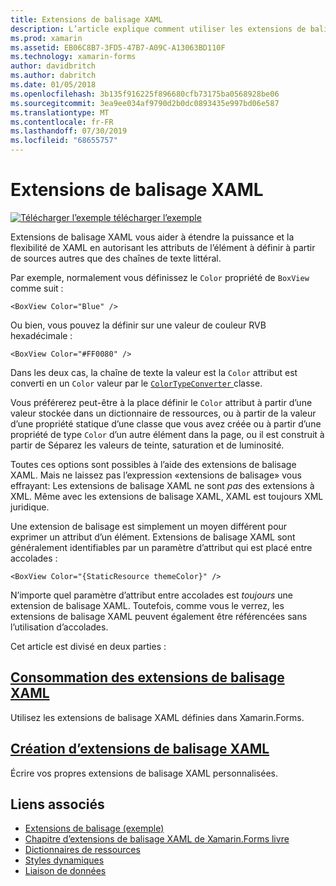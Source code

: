 ```yaml
---
title: Extensions de balisage XAML
description: L’article explique comment utiliser les extensions de balisage XAML de Xamarin.Forms pour étendre la puissance et la flexibilité de XAML en autorisant les attributs de l’élément à définir à partir de sources autres que des chaînes de texte littéral.
ms.prod: xamarin
ms.assetid: EB06C8B7-3FD5-47B7-A09C-A13063BD110F
ms.technology: xamarin-forms
author: davidbritch
ms.author: dabritch
ms.date: 01/05/2018
ms.openlocfilehash: 3b135f916225f896680cfb73175ba0568928be06
ms.sourcegitcommit: 3ea9ee034af9790d2b0dc0893435e997bd06e587
ms.translationtype: MT
ms.contentlocale: fr-FR
ms.lasthandoff: 07/30/2019
ms.locfileid: "68655757"
---
```

# <a name="xaml-markup-extensions"></a>Extensions de balisage XAML

[![Télécharger l’exemple](~/media/shared/download.png) télécharger l’exemple](https://docs.microsoft.com/samples/xamarin/xamarin-forms-samples/xaml-markupextensions)

Extensions de balisage XAML vous aider à étendre la puissance et la flexibilité de XAML en autorisant les attributs de l’élément à définir à partir de sources autres que des chaînes de texte littéral.

Par exemple, normalement vous définissez le `Color` propriété de `BoxView` comme suit :

```xaml
<BoxView Color="Blue" />
```

Ou bien, vous pouvez la définir sur une valeur de couleur RVB hexadécimale :

```xaml
<BoxView Color="#FF0080" />
```

Dans les deux cas, la chaîne de texte la valeur est la `Color` attribut est converti en un `Color` valeur par le [ `ColorTypeConverter` ](xref:Xamarin.Forms.ColorTypeConverter) classe.

Vous préférerez peut-être à la place définir le `Color` attribut à partir d’une valeur stockée dans un dictionnaire de ressources, ou à partir de la valeur d’une propriété statique d’une classe que vous avez créée ou à partir d’une propriété de type `Color` d’un autre élément dans la page, ou il est construit à partir de Séparez les valeurs de teinte, saturation et de luminosité.

Toutes ces options sont possibles à l’aide des extensions de balisage XAML. Mais ne laissez pas l’expression «extensions de balisage» vous effrayant: Les extensions de balisage XAML ne sont *pas* des extensions à XML. Même avec les extensions de balisage XAML, XAML est toujours XML juridique.

Une extension de balisage est simplement un moyen différent pour exprimer un attribut d’un élément. Extensions de balisage XAML sont généralement identifiables par un paramètre d’attribut qui est placé entre accolades :

```xaml
<BoxView Color="{StaticResource themeColor}" />
```

N’importe quel paramètre d’attribut entre accolades est *toujours* une extension de balisage XAML. Toutefois, comme vous le verrez, les extensions de balisage XAML peuvent également être référencées sans l’utilisation d’accolades.

Cet article est divisé en deux parties :

## <a name="consuming-xaml-markup-extensionsconsumingmd"></a>[Consommation des extensions de balisage XAML](consuming.md)  

Utilisez les extensions de balisage XAML définies dans Xamarin.Forms.

## <a name="creating-xaml-markup-extensionscreatingmd"></a>[Création d’extensions de balisage XAML](creating.md)

Écrire vos propres extensions de balisage XAML personnalisées.



## <a name="related-links"></a>Liens associés

- [Extensions de balisage (exemple)](https://docs.microsoft.com/samples/xamarin/xamarin-forms-samples/xaml-markupextensions)
- [Chapitre d’extensions de balisage XAML de Xamarin.Forms livre](~/xamarin-forms/creating-mobile-apps-xamarin-forms/summaries/chapter10.md)
- [Dictionnaires de ressources](~/xamarin-forms/xaml/resource-dictionaries.md)
- [Styles dynamiques](~/xamarin-forms/user-interface/styles/dynamic.md)
- [Liaison de données](~/xamarin-forms/app-fundamentals/data-binding/index.md)
